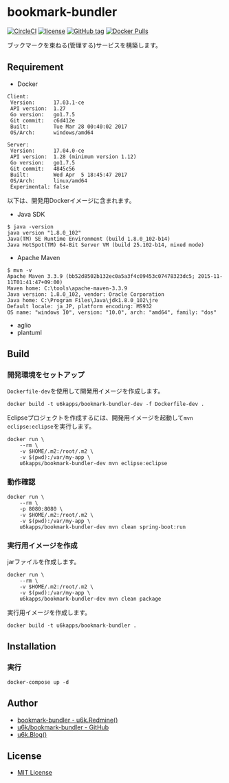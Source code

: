 # bookmark-bundler

[![CircleCI](https://img.shields.io/circleci/project/github/u6k/bookmark-bundler.svg)](https://circleci.com/gh/u6k/blog)
[![license](https://img.shields.io/github/license/u6k/bookmark-bundler.svg)](https://github.com/u6k/bookmark-bundler/blob/master/LICENSE)
[![GitHub tag](https://img.shields.io/github/tag/u6k/bookmark-bundler.svg)](https://github.com/u6k/bookmark-bundler/releases)
[![Docker Pulls](https://img.shields.io/docker/pulls/u6kapps/bookmark-bundler.svg)](https://hub.docker.com/r/u6kapps/bookmark-bundler/)

ブックマークを束ねる(管理する)サービスを構築します。

## Requirement

* Docker

```
Client:
 Version:      17.03.1-ce
 API version:  1.27
 Go version:   go1.7.5
 Git commit:   c6d412e
 Built:        Tue Mar 28 00:40:02 2017
 OS/Arch:      windows/amd64

Server:
 Version:      17.04.0-ce
 API version:  1.28 (minimum version 1.12)
 Go version:   go1.7.5
 Git commit:   4845c56
 Built:        Wed Apr  5 18:45:47 2017
 OS/Arch:      linux/amd64
 Experimental: false
```

以下は、開発用Dockerイメージに含まれます。

* Java SDK

```
$ java -version
java version "1.8.0_102"
Java(TM) SE Runtime Environment (build 1.8.0_102-b14)
Java HotSpot(TM) 64-Bit Server VM (build 25.102-b14, mixed mode)
```

* Apache Maven

```
$ mvn -v
Apache Maven 3.3.9 (bb52d8502b132ec0a5a3f4c09453c07478323dc5; 2015-11-11T01:41:47+09:00)
Maven home: C:\tools\apache-maven-3.3.9
Java version: 1.8.0_102, vendor: Oracle Corporation
Java home: C:\Program Files\Java\jdk1.8.0_102\jre
Default locale: ja_JP, platform encoding: MS932
OS name: "windows 10", version: "10.0", arch: "amd64", family: "dos"
```

* aglio
* plantuml

## Build

### 開発環境をセットアップ

`Dockerfile-dev`を使用して開発用イメージを作成します。

```
docker build -t u6kapps/bookmark-bundler-dev -f Dockerfile-dev .
```

Eclipseプロジェクトを作成するには、開発用イメージを起動して`mvn eclipse:eclipse`を実行します。

```
docker run \
    --rm \
    -v $HOME/.m2:/root/.m2 \
    -v $(pwd):/var/my-app \
    u6kapps/bookmark-bundler-dev mvn eclipse:eclipse
```

### 動作確認

```
docker run \
    --rm \
    -p 8080:8080 \
    -v $HOME/.m2:/root/.m2 \
    -v $(pwd):/var/my-app \
    u6kapps/bookmark-bundler-dev mvn clean spring-boot:run
```

### 実行用イメージを作成

jarファイルを作成します。

```
docker run \
    --rm \
    -v $HOME/.m2:/root/.m2 \
    -v $(pwd):/var/my-app \
    u6kapps/bookmark-bundler-dev mvn clean package
```

実行用イメージを作成します。

```
docker build -t u6kapps/bookmark-bundler .
```

## Installation

### 実行

```
docker-compose up -d
```

## Author

* [bookmark-bundler - u6k.Redmine()](https://redmine.u6k.me/projects/bookmark-bundler)
* [u6k/bookmark-bundler - GitHub](https://github.com/u6k/bookmark-bundler)
* [u6k.Blog()](http://blog.u6k.me/)

## License

* [MIT License](https://github.com/u6k/bookmark-bundler/blob/master/LICENSE)
